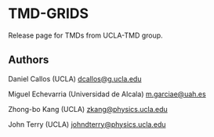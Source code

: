 # TMD-GRIDS

Release page for TMDs from UCLA-TMD group. 

## Authors

Daniel Callos (UCLA) dcallos@g.ucla.edu

Miguel Echevarria (Universidad de Alcala) m.garciae@uah.es

Zhong-bo Kang (UCLA) zkang@physics.ucla.edu

John Terry (UCLA) johndterry@physics.ucla.edu
